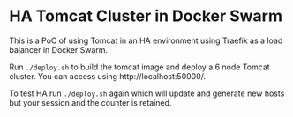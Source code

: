 # HA Tomcat Cluster in Docker Swarm

This is a PoC of using Tomcat in an HA environment using Traefik as a load balancer in Docker Swarm.

Run `./deploy.sh` to build the tomcat image and deploy a 6 node Tomcat cluster.  You can access using http://localhost:50000/.

To test HA run `./deploy.sh` again which will update and generate new hosts but your session and the counter is retained.